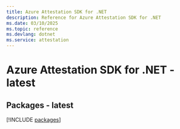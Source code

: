 ```yaml
---
title: Azure Attestation SDK for .NET
description: Reference for Azure Attestation SDK for .NET
ms.date: 03/10/2025
ms.topic: reference
ms.devlang: dotnet
ms.service: attestation
---
```

# Azure Attestation SDK for .NET - latest
## Packages - latest
[!INCLUDE [packages](attestation-index.md)]